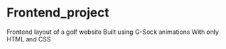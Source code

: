 # Frontend_project
Frontend layout of a golf website
Built using G-Sock animations
With only HTML and CSS
